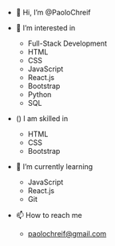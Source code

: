 - 👋 Hi, I’m @PaoloChreif

- 👀 I’m interested in 
   - Full-Stack Development
   - HTML
   - CSS
   - JavaScript
   - React.js
   - Bootstrap
   - Python
   - SQL
   
- () I am skilled in
   - HTML
   - CSS
   - Bootstrap


- 🌱 I’m currently learning 
   - JavaScript
   - React.js
   - Git
 
- 📫 How to reach me
   - paolochreif@gmail.com
  
<!---
PaoloChreif/PaoloChreif is a ✨ special ✨ repository because its `README.md` (this file) appears on your GitHub profile.
You can click the Preview link to take a look at your changes.
--->
